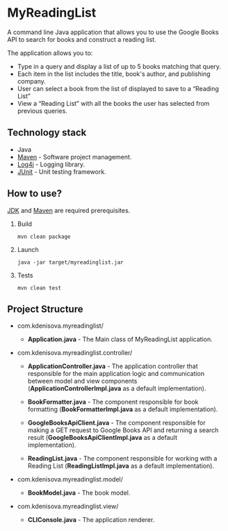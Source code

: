 # MyReadingList
A command line Java application that allows you to use the Google Books API to search for books and construct a reading list.

The application allows you to:

* Type in a query and display a list of up to 5 books matching that query.
* Each item in the list includes the title, book's author, and publishing company.
* User can select a book from the list of displayed to save to a “Reading List”
* View a “Reading List” with all the books the user has selected from previous queries.

## Technology stack
* Java
* [Maven](http://maven.apache.org) - Software project management.
* [Log4j](https://logging.apache.org/log4j/2.x/) - Logging library.
* [JUnit](https://junit.org/junit5/) - Unit testing framework.

## How to use?

[JDK](https://docs.oracle.com/en/java/javase/16/install/overview-jdk-installation.html#GUID-8677A77F-231A-40F7-98B9-1FD0B48C346A) and [Maven](https://maven.apache.org/download.cgi) are required prerequisites.

1. Build

     `mvn clean package`

2. Launch
     
     `java -jar target/myreadinglist.jar`

3. Tests

   `mvn clean test`
     
## Project Structure
* com.kdenisova.myreadinglist/

  *  **Application.java** - The Main class of MyReadingList application.
  
* com.kdenisova.myreadinglist.controller/

  * **ApplicationController.java** - The application controller that responsible for the main application logic and communication between model and view components (**ApplicationControllerImpl.java** as a default implementation).

  * **BookFormatter.java** - The component responsible for book formatting (**BookFormatterImpl.java** as a default implementation).
  
  * **GoogleBooksApiClient.java** -  The component responsible for making a GET request to Google Books API and returning a search result  (**GoogleBooksApiClientImpl.java** as a default implementation).

  * **ReadingList.java** - The component responsible for working with a Reading List (**ReadingListImpl.java** as a default implementation).

* com.kdenisova.myreadinglist.model/
  
  * **BookModel.java** - The book model.

* com.kdenisova.myreadinglist.view/

  * **CLIConsole.java** - The application renderer.



